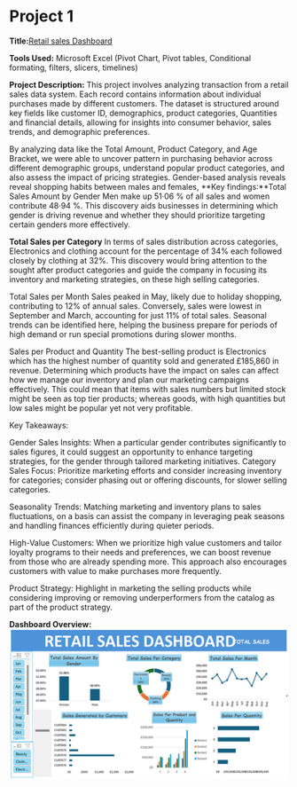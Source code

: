 # Project 1

 **Title:**[Retail sales Dashboard](https://github.com/myvic70/myvic70.github.io/blob/main/Retail%20Sales.xlsx)
 
 **Tools Used:** Microsoft Excel (Pivot Chart, Pivot tables, Conditional formating, filters, slicers, timelines)

**Project Description:** This project involves analyzing transaction from a retail sales data system. Each record contains information about individual purchases made by different customers. The dataset is structured around key fields like customer ID, demographics, product categories, Quantities and financial details, allowing for insights into consumer behavior, sales trends, and demographic preferences.

By analyzing data like the Total Amount, Product Category, and Age Bracket, we were able to uncover pattern in purchasing behavior across different demographic groups, understand popular product categories, and also assess the impact of pricing strategies. Gender-based analysis reveals reveal shopping habits between males and females, 
 **Key findings:**Total Sales Amount by Gender
Men make up 51·06 % of all sales and women contribute 48·94 %. This discovery aids businesses in determining which gender is driving revenue and whether they should prioritize targeting certain genders more effectively. 

**Total Sales per Category**
In terms of sales distribution across categories, Electronics and clothing account for the percentage of 34% each followed closely by clothing at 32%.
This discovery would bring attention to the sought after product categories and guide the company in focusing its inventory and marketing strategies, on these high selling categories. 

Total Sales per Month
Sales peaked in May, likely due to holiday shopping, contributing to 12% of annual sales. Conversely, sales were lowest in September and March, accounting for just 11% of total sales.
Seasonal trends can be identified here, helping the business prepare for periods of high demand or run special promotions during slower months.

Sales per Product and Quantity
The best-selling product is Electronics which has the highest number of quantity sold and generated £185,860 in revenue. 
Determining which products have the impact on sales can affect how we manage our inventory and plan our marketing campaigns effectively. This could mean that items with sales numbers but limited stock might be seen as top tier products; whereas goods, with high quantities but low sales might be popular yet not very profitable. 

Key Takeaways:

Gender Sales Insights: When a particular gender contributes significantly to sales figures, it could suggest an opportunity to enhance targeting strategies, for the gender through tailored marketing initiatives. 
Category Sales Focus: Prioritize marketing efforts and consider increasing inventory for categories; consider phasing out or offering discounts, for slower selling categories.

Seasonality Trends: Matching marketing and inventory plans to sales fluctuations, on a basis can assist the company in leveraging peak seasons and handling finances efficiently during quieter periods. 

High-Value Customers: When we prioritize high value customers and tailor loyalty programs to their needs and preferences, we can boost revenue from those who are already spending more. This approach also encourages customers with value to make purchases more frequently. 

Product Strategy: Highlight in marketing the selling products while considering improving or removing underperformers from the catalog as part of the product strategy. 

 
**Dashboard Overview:**
![Retail](Retail.png)
